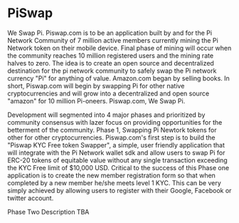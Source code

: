 # PiSwap
We Swap Pi.
Piswap.com is to be an application built by and for the Pi Network Community of 7 million active members currently mining the Pi Network token on their mobile device. Final phase of mining will occur when the community reaches 10 million registered users and the mining rate halves to zero. The idea is to create an open source and decentralized destination for the pi network community to safely swap the Pi network currency "Pi" for anything of value. Amazon.com began by selling books. In short, Piswap.com will begin by swapping Pi for other native cryptocurrencies and will grow into a decentralized and open source "amazon" for 10 million Pi-oneers. Piswap.com, We Swap Pi.

Development will segmented into 4 major phases and prioritized by community consensus with lazer focus on providing opportunities for the betterment of the community. Phase 1, Swapping Pi Newtork tokens for other for other cryptocurrencies. Piswap.com's first step is to build the "Piswap KYC Free token Swapper", a simple, user friendly application that will integrate with the Pi Network wallet sdk and allow users to swap Pi for ERC-20 tokens of equitable value without any single transaction exceeding the KYC Free limit of $10,000 USD. Critical to the success of this Phase one application is to create the new member registration form so that when completed by a new member he/she meets level 1 KYC. This can be very simply achieved by allowing users to register with their Google, Facebook or twitter account.

Phase Two Description TBA

